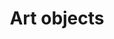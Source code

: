 ---
title: Art objects
longTitle: 'Art objects'
tags:
- gccommon
usedFor:
- "[[Art works Artefacts]]"
---